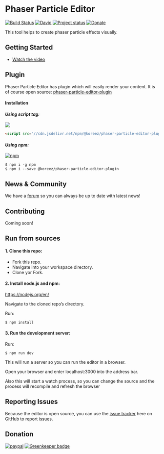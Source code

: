 # Phaser Particle Editor
[![Build Status](https://travis-ci.org/koreezgames/phaser-particle-editor.svg?branch=master)](https://travis-ci.org/koreezgames/phaser-particle-editor)  [![David](https://david-dm.org/koreezgames/phaser-particle-editor.svg)]() [![Project status](https://img.shields.io/badge/status-active-brightgreen.svg)](#status) [![Donate](https://img.shields.io/badge/Donate-PayPal-green.svg)](https://www.paypal.com/cgi-bin/webscr?cmd=_donations&business=paypal@koreez.com&lc=US&item_name=Koreez%20LLC&no_note=0&currency_code=USD&bn=PP-DonationsBF:btn_donateCC_LG.gif:NonHostedGuest)

This tool helps to create phaser particle effects visually. 


## Getting Started
* [Watch the video](https://www.facebook.com/saqsun/videos/1698844436801218/)


## Plugin
Phaser Particle Editor has plugin which will easily render your content.
It is of course open source: [phaser-particle-editor-plugin](https://github.com/koreezgames/phaser-particle-editor-plugin.git)

#### Installation
#### ***Using script tag:***
[![](https://data.jsdelivr.com/v1/package/npm/@koreez/phaser-particle-editor-plugin/badge?style=rounded)](https://www.jsdelivr.com/package/npm/@koreez/phaser-particle-editor-plugin/dist/plugin.min.js)
```html
<script src="//cdn.jsdelivr.net/npm/@koreez/phaser-particle-editor-plugin/dist/plugin.min.js"></script>
```
#### ***Using npm:***
[![npm](https://img.shields.io/npm/dt/@koreez/phaser-particle-editor-plugin.svg)](https://www.npmjs.com/package/@koreez/phaser-particle-editor-plugin)
```shell
$ npm i -g npm
$ npm i --save @koreez/phaser-particle-editor-plugin
```

## News & Community
We have a [forum](http://www.html5gamedevs.com/topic/33387-phaser-particle-editor) so you can always be up to date with latest news!

## Contributing
Coming soon!

## Run from sources
#### 1. Clone this repo:
* Fork this repo.
* Navigate into your workspace directory.
* Clone yor Fork.

#### 2. Install node.js and npm:
https://nodejs.org/en/

Navigate to the cloned repo’s directory.

Run:
```shell
$ npm install 
```
#### 3. Run the development server:
Run:
```shell
$ npm run dev
```
This will run a server so you can run the editor in a browser.

Open your browser and enter localhost:3000 into the address bar.

Also this will start a watch process, so you can change the source and the process will recompile and refresh the browser

## Reporting Issues
Because the editor is open source, you can use the [issue tracker](https://github.com/koreezgames/phaser-particle-editor/issues) here on GitHub to report issues.

## Donation
[![paypal](https://www.paypalobjects.com/en_US/i/btn/btn_donateCC_LG.gif)](https://www.paypal.com/cgi-bin/webscr?cmd=_donations&business=paypal@koreez.com&lc=US&item_name=Koreez%20LLC&no_note=0&currency_code=USD&bn=PP-DonationsBF:btn_donateCC_LG.gif:NonHostedGuest) [![Greenkeeper badge](https://badges.greenkeeper.io/koreezgames/phaser-particle-editor.svg)](https://greenkeeper.io/)

